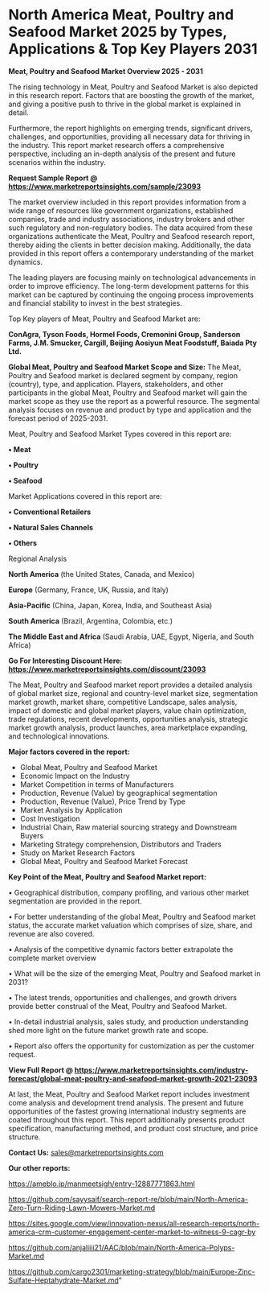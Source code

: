 # North America Meat, Poultry and Seafood Market 2025 by Types, Applications & Top Key Players 2031

<Strong> Meat, Poultry and Seafood Market Overview 2025 - 2031</strong>

The rising technology in Meat, Poultry and Seafood Market is also depicted in this research report. Factors that are boosting the growth of the market, and giving a positive push to thrive in the global market is explained in detail.

Furthermore, the report highlights on emerging trends, significant drivers, challenges, and opportunities, providing all necessary data for thriving in the industry. This report market research offers a comprehensive perspective, including an in-depth analysis of the present and future scenarios within the industry.

<strong>Request Sample Report @ <a href=https://www.marketreportsinsights.com/sample/23093>https://www.marketreportsinsights.com/sample/23093</a></strong>

The market overview included in this report provides information from a wide range of resources like government organizations, established companies, trade and industry associations, industry brokers and other such regulatory and non-regulatory bodies. The data acquired from these organizations authenticate the Meat, Poultry and Seafood research report, thereby aiding the clients in better decision making. Additionally, the data provided in this report offers a contemporary understanding of the market dynamics.

The leading players are focusing mainly on technological advancements in order to improve efficiency. The long-term development patterns for this market can be captured by continuing the ongoing process improvements and financial stability to invest in the best strategies.

Top Key players of Meat, Poultry and Seafood Market are:

<strong>ConAgra, Tyson Foods, Hormel Foods, Cremonini Group, Sanderson Farms, J.M. Smucker, Cargill, Beijing Aosiyun Meat Foodstuff, Baiada Pty Ltd.</strong>

<strong><b>Global Meat, Poultry and Seafood Market Scope and Size:</b></strong>
The Meat, Poultry and Seafood market is declared segment by company, region (country), type, and application. Players, stakeholders, and other participants in the global Meat, Poultry and Seafood market will gain the market scope as they use the report as a powerful resource. The segmental analysis focuses on revenue and product by type and application and the forecast period of 2025-2031.

Meat, Poultry and Seafood Market Types covered in this report are:

<strong>• Meat

• Poultry

• Seafood</strong>

Market Applications covered in this report are:

<strong>• Conventional Retailers

• Natural Sales Channels

• Others</strong> 

Regional Analysis

<strong>North America</strong> (the United States, Canada, and Mexico)

<strong>Europe</strong> (Germany, France, UK, Russia, and Italy)

<strong>Asia-Pacific</strong> (China, Japan, Korea, India, and Southeast Asia)

<strong>South America</strong> (Brazil, Argentina, Colombia, etc.)

<strong>The Middle East and Africa</strong> (Saudi Arabia, UAE, Egypt, Nigeria, and South Africa)

<strong>Go For Interesting Discount Here: <a href=https://www.marketreportsinsights.com/discount/23093>https://www.marketreportsinsights.com/discount/23093</a></strong>

The Meat, Poultry and Seafood market report provides a detailed analysis of global market size, regional and country-level market size, segmentation market growth, market share, competitive Landscape, sales analysis, impact of domestic and global market players, value chain optimization, trade regulations, recent developments, opportunities analysis, strategic market growth analysis, product launches, area marketplace expanding, and technological innovations.

<strong><b>Major factors covered in the report:</b></strong>
<ul>
  <li>Global Meat, Poultry and Seafood Market </li>
  <li>Economic Impact on the Industry</li>
  <li>Market Competition in terms of Manufacturers</li>
  <li>Production, Revenue (Value) by geographical segmentation</li>
  <li>Production, Revenue (Value), Price Trend by Type</li>
  <li>Market Analysis by Application</li>
  <li>Cost Investigation</li>
  <li>Industrial Chain, Raw material sourcing strategy and Downstream Buyers</li>
  <li>Marketing Strategy comprehension, Distributors and Traders</li>
  <li>Study on Market Research Factors</li>
  <li>Global Meat, Poultry and Seafood Market Forecast</li>
</ul>

<strong><b>Key Point of the Meat, Poultry and Seafood Market report:</b></strong>

• Geographical distribution, company profiling, and various other market segmentation are provided in the report.

• For better understanding of the global Meat, Poultry and Seafood market status, the accurate market valuation which comprises of size, share, and revenue are also covered.

• Analysis of the competitive dynamic factors better extrapolate the complete market overview

• What will be the size of the emerging Meat, Poultry and Seafood market in 2031?

• The latest trends, opportunities and challenges, and growth drivers provide better construal of the Meat, Poultry and Seafood Market.

• In-detail industrial analysis, sales study, and production understanding shed more light on the future market growth rate and scope.

• Report also offers the opportunity for customization as per the customer request.

<strong><b>View Full Report @ <a href=https://www.marketreportsinsights.com/industry-forecast/global-meat-poultry-and-seafood-market-growth-2021-23093>https://www.marketreportsinsights.com/industry-forecast/global-meat-poultry-and-seafood-market-growth-2021-23093</a></b></strong>


At last, the Meat, Poultry and Seafood Market report includes investment come analysis and development trend analysis. The present and future opportunities of the fastest growing international industry segments are coated throughout this report. This report additionally presents product specification, manufacturing method, and product cost structure, and price structure.

<strong>Contact Us:</strong>
sales@marketreportsinsights.com

<strong>Our other reports:</strong>

<a href=https://ameblo.jp/manmeetsigh/entry-12887771863.html>https://ameblo.jp/manmeetsigh/entry-12887771863.html</a>

<a href=https://github.com/sayysaif/search-report-re/blob/main/North-America-Zero-Turn-Riding-Lawn-Mowers-Market.md>https://github.com/sayysaif/search-report-re/blob/main/North-America-Zero-Turn-Riding-Lawn-Mowers-Market.md</a>

<a href=https://sites.google.com/view/innovation-nexus/all-research-reports/north-america-crm-customer-engagement-center-market-to-witness-9-cagr-by>https://sites.google.com/view/innovation-nexus/all-research-reports/north-america-crm-customer-engagement-center-market-to-witness-9-cagr-by</a>

<a href=https://github.com/anjaliiii21/AAC/blob/main/North-America-Polyps-Market.md>https://github.com/anjaliiii21/AAC/blob/main/North-America-Polyps-Market.md</a>

<a href=https://github.com/cargo2301/marketing-strategy/blob/main/Europe-Zinc-Sulfate-Heptahydrate-Market.md>https://github.com/cargo2301/marketing-strategy/blob/main/Europe-Zinc-Sulfate-Heptahydrate-Market.md</a>"

